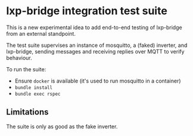 # lxp-bridge integration test suite

This is a new experimental idea to add end-to-end testing of lxp-bridge from an external standpoint.

The test suite supervises an instance of mosquitto, a (faked) inverter, and
lxp-bridge, sending messages and receiving replies over MQTT to verify
behaviour.

To run the suite:

* Ensure `docker` is available (it's used to run mosquitto in a container)
* `bundle install`
* `bundle exec rspec`

## Limitations

The suite is only as good as the fake inverter.
